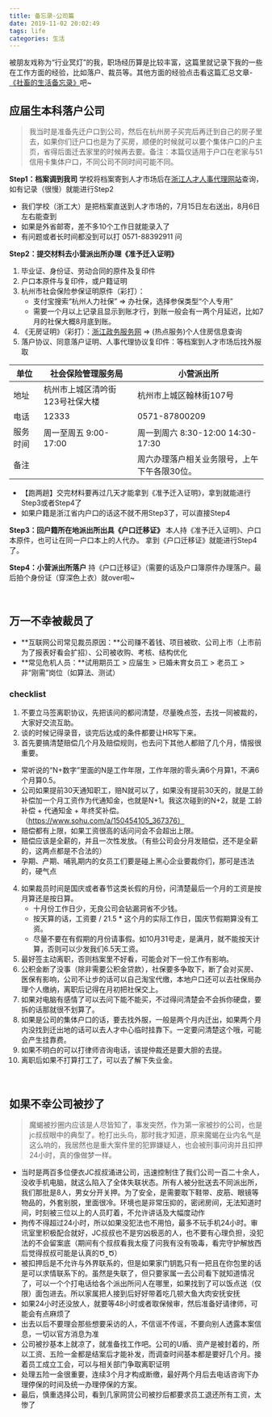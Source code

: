 ```yaml
---
title: 备忘录-公司篇
date: 2019-11-02 20:02:49
tags: life
categories: 生活
---
```


被朋友戏称为“行业冥灯”的我，职场经历算是比较丰富，这篇里就记录下我的一些在工作方面的经验，比如落户、裁员等。其他方面的经验点击看这篇汇总文章-[《社畜的生活备忘录》](https://zhaoluting.github.io/life-experience/)吧~
<!-- more -->

## 应届生本科落户公司
> 我当时是准备先迁户口到公司，然后在杭州房子买完后再迁到自己的房子里去，如果你们迁户口也是为了买房，顺便的时候就可以要个集体户口的户主页，省得后面迁去家里的时候再去要。备注：本篇仅适用于户口在老家与51信用卡集体户口，不同公司不同时间可能不同。

**Step1：档案调到我司**
学校将档案寄到人才市场后在[浙江人才人事代理网站](http://rsdl.zjrc.com/personlogin.do)查询，如有记录（很慢）就能进行Step2
- 我们学校（浙工大）是把档案直送到人才市场的，7月15日左右送出，8月6日左右能查到
- 如果是外省邮寄，差不多10个工作日就能录入了
- 有问题或者长时间都没到可以打 0571-88392911 问

**Step2：提交材料去小营派出所办理《准予迁入证明》**
1. 毕业证、身份证、劳动合同的原件及复印件
2. 户口本原件与复印件，或户籍证明
3. 杭州市社会保险参保证明原件（彩打）：
	- 支付宝搜索“杭州人力社保” => 办社保，选择参保类型“个人专用”
	- 需要一个月以上记录且显示到账才行，到账一般会有一两个月延迟，比如7月的社保大概8月底到账。
4. 《无房证明》（彩打）：[浙江政务服务网](http://hz.zjzwfw.gov.cn/) => (热点服务)个人住房信息查询
5. 落户协议、同意落户证明、人事代理协议复印件：等档案到人才市场后找外服取

单位  | 社会保险管理服务局 | 小营派出所
--  | -- | -- 
地址 | 杭州市上城区清吟街123号社保大楼 | 杭州市上城区翰林街107号
电话 | 12333                      | 0571-87800209
服务时间 | 周一至周五 9:00-17:00     | 周一到周六 8:30-12:00 14:30-17:30
备注 |  | 周六办理落户相关业务限号，上午下午各限30位。

- 【跑两趟】交完材料要再过几天才能拿到《准予迁入证明》，拿到就能进行Step3或者Step4了
- 如果户籍是浙江省内户口的话这不就不用Step3了，可以直接Step4

**Step3：回户籍所在地派出所出具《户口迁移证》**
本人持《准予迁入证明》、户口本原件，也可让在同一户口本上的人代办。
拿到《户口迁移证》就能进行Step4了。

**Step4：小营派出所落户**
持《户口迁移证》（需要的话及户口簿原件办理落户。最后拍个身份证（穿深色上衣）就over啦~


<br/>

## 万一不幸被裁员了
- **互联网公司常见裁员原因：**公司赚不着钱、项目被砍、公司上市（上市前为了报表好看会扩招）、公司被收购、考核、结构优化
- **常见危机人员：**试用期员工 > 应届生 > 已婚未育女员工 > 老员工 > 非“刚需”岗位（如算法、测试）

### checklist
1. 不要立马签离职协议，先把该问的都问清楚，尽量晚点签，去找一同被裁的，大家好交流互助。
2. 谈的时候记得录音，谈完后达成的条件都要让HR写下来。
3. 首先要搞清楚赔偿几个月及赔偿规则，也去问下其他人都赔了几个月，情报很重要。
  - 常听说的“N+数字”里面的N是工作年限，工作年限的零头满6个月算1，不满6个月算0.5。
  - 公司如果提前30天通知职工，赔N就可以了，如果没有提前30天的，就是工龄补偿加一个月工资作为代通知金，也就是N+1。我这次碰到的N+2，就是 工龄补偿 + 代通知金 + 年终奖补偿。（https://www.sohu.com/a/150454105_367376）
  - 赔偿都有上限，如果工资很高的话问问会不会超出上限。
  - 赔偿应该是全薪的，并且一次性发放。（有些公司会分月发赔偿，还不是全薪的，这两点都是不合法的）
  - 孕期、产期、哺乳期内的女员工们要是碰上黑心企业要裁你们，那可是违法的，硬气点
4. 如果裁员时间是国庆或者春节这类长假的月份，问清楚最后一个月的工资是按月算还是按日算。
   - 十月份工作日少，无良公司会钻漏洞省不少钱。
   - 按天算的话，工资要 / 21.5 * 这个月的实际工作日，国庆节假期算没有工资。
   - 尽量不要在有假期的月份请事假。如10月31号走，是满月，就不能按天计算，否则可以少发我们6.5天工资。
5. 最好签主动离职，否则档案里不好看，可能会对下一份工作有影响。
6. 公积金断了没事（除非需要公积金贷款），社保要多争取下，断了会对买房、医保有影响，公司不让步的话可以自己淘宝代缴，本地户口还可以去社保局办理个人缴纳，离职后记得在月初把社保交上。
7. 如果对电脑有感情了可以去问下能不能买，不过得问清楚会不会拆你硬盘，要拆的话那就很不划算了。
8. 如果是公司的集体户口的话，要去找外服，一般是两个月内迁出，如果两个月内没找到迁出地的话可以去人才中心临时挂靠下。一定要问清楚这个哦，可能会产生挂靠费。
9. 如果不明白的可以打律师咨询电话，该提仲裁还是要大胆的去提。
10. 离职后如果不打算打工了，可以去了解下失业金。

<br/>

## 如果不幸公司被抄了
> 魔蝎被抄圈内应该是人尽皆知了，事发突然，作为第一家被抄的公司，也是jc叔叔眼中的典型了。枪打出头鸟，那时我才知道，原来魔蝎在业内名气是这么响的，我居然也是重大案件里的犯罪嫌疑人，也会被刑事问询并且扣押24小时，真的像做梦一样。

- 当时是两百多位便衣JC叔叔涌进公司，迅速控制住了我们公司一百二十余人，没收手机电脑，就这么陷入了全体失联状态。所有人被分批送去不同派出所，我们那批是8人，男女分开关押。为了安全，是需要取下鞋带、皮筋、眼镜等物品的，外套别脱，里面很冷。环境也是非常压抑的，密闭房间，无法知道时间，时刻被三位以上的人员盯着，不允许讲话及大幅度动作
- 拘传不得超过24小时，所以如果没犯法也不用怕，最多不玩手机24小时。审讯室里积极配合就好，JC叔叔也不是穷凶极恶的人，也不要有心理负担，没犯法的不会留案底（期间有个叔叔看我太瘦了问我有没有吸毒，看完守护解放西后觉得叔叔可能是认真的Ծ‸Ծ）
- 被扣押后是不允许与外界联系的，但是如果家门钥匙只有一把且在你包里的话是可以求情联系下的。虽然是失联了，但只要家属一去公司看下就知道情况了，可以一个个打电话给各个派出所问人在哪里，如果找到了可以饭点送（仅限）面包进去。所以家属把人接到后好好带着吃几顿大鱼大肉安抚安抚
- 如果24小时还没放人，就要等48小时或者取保候审，然后准备好请律师，可能会有点麻烦了
- 出去以后不要理会那些想要采访的人，不信谣不传谣，不要向别人透露本案信息，一切以官方消息为准
- 公司被抄基本上就凉了，就准备找工作吧。公司的U盾、资产是被封着的，所以工资、五险一金都是结案后才能补发，而调查时间基本都是要好几个月。接着员工成立工会，可以与相关部门争取离职证明
- 处理五险一金很重要，连续3个月才构成断缴，最好两个月后去电话咨询下办理停保的时间及统一办理停保的方案。
- 最后，慎重选择公司，看到几家网贷公司被抄后都要求员工退还所有工资，太惨了
